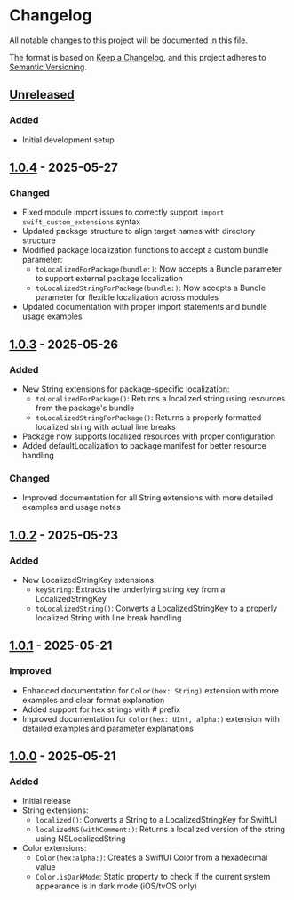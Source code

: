 # Changelog

All notable changes to this project will be documented in this file.

The format is based on [Keep a Changelog](https://keepachangelog.com/en/1.0.0/),
and this project adheres to [Semantic Versioning](https://semver.org/spec/v2.0.0.html).

## [Unreleased]

### Added
- Initial development setup

## [1.0.4] - 2025-05-27

### Changed
- Fixed module import issues to correctly support `import swift_custom_extensions` syntax
- Updated package structure to align target names with directory structure
- Modified package localization functions to accept a custom bundle parameter:
  - `toLocalizedForPackage(bundle:)`: Now accepts a Bundle parameter to support external package localization
  - `toLocalizedStringForPackage(bundle:)`: Now accepts a Bundle parameter for flexible localization across modules
- Updated documentation with proper import statements and bundle usage examples

## [1.0.3] - 2025-05-26

### Added
- New String extensions for package-specific localization:
  - `toLocalizedForPackage()`: Returns a localized string using resources from the package's bundle
  - `toLocalizedStringForPackage()`: Returns a properly formatted localized string with actual line breaks
- Package now supports localized resources with proper configuration
- Added defaultLocalization to package manifest for better resource handling

### Changed
- Improved documentation for all String extensions with more detailed examples and usage notes

## [1.0.2] - 2025-05-23

### Added
- New LocalizedStringKey extensions:
  - `keyString`: Extracts the underlying string key from a LocalizedStringKey
  - `toLocalizedString()`: Converts a LocalizedStringKey to a properly localized String with line break handling

## [1.0.1] - 2025-05-21

### Improved
- Enhanced documentation for `Color(hex: String)` extension with more examples and clear format explanation
- Added support for hex strings with # prefix
- Improved documentation for `Color(hex: UInt, alpha:)` extension with detailed examples and parameter explanations

## [1.0.0] - 2025-05-21

### Added
- Initial release
- String extensions:
  - `localized()`: Converts a String to a LocalizedStringKey for SwiftUI
  - `localizedNS(withComment:)`: Returns a localized version of the string using NSLocalizedString
- Color extensions:
  - `Color(hex:alpha:)`: Creates a SwiftUI Color from a hexadecimal value
  - `Color.isDarkMode`: Static property to check if the current system appearance is in dark mode (iOS/tvOS only)

[Unreleased]: https://github.com/nothing-to-add/swift-custom-extensions/compare/v1.0.4...HEAD
[1.0.4]: https://github.com/nothing-to-add/swift-custom-extensions/compare/v1.0.3...v1.0.4
[1.0.3]: https://github.com/nothing-to-add/swift-custom-extensions/compare/v1.0.2...v1.0.3
[1.0.2]: https://github.com/nothing-to-add/swift-custom-extensions/compare/v1.0.1...v1.0.2
[1.0.1]: https://github.com/nothing-to-add/swift-custom-extensions/compare/v1.0.0...v1.0.1
[1.0.0]: https://github.com/nothing-to-add/swift-custom-extensions/releases/tag/v1.0.0
